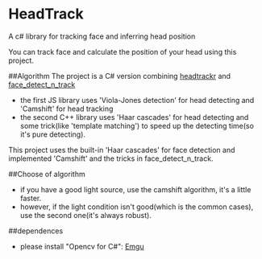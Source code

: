 # HeadTrack
A c# library for tracking face and inferring head position

You can track face and calculate the position of your head using this project.

##Algorithm
The project is a C# version combining [headtrackr](https://github.com/auduno/headtrackr) and [face_detect_n_track](https://github.com/hrastnik/face_detect_n_track)
- the first JS library uses 'Viola-Jones detection' for head detecting and 'Camshift' for head tracking
- the second C++ library uses 'Haar cascades' for head detecting and some trick(like 'template matching') to speed up the detecting time(so it's pure detecting).


This project uses the built-in 'Haar cascades' for face detection and implemented 'Camshift' and the tricks in face_detect_n_track.


##Choose of algorithm
- if you have a good light source, use the camshift algorithm, it's a little faster.
- however, if the light condition isn't good(which is the common cases), use the second one(it's always robust).

##dependences
- please install "Opencv for C#": [Emgu](http://www.emgu.com/wiki/index.php/Main_Page)
